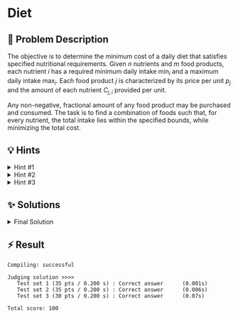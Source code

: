# Diet

## 📝 Problem Description

The objective is to determine the minimum cost of a daily diet that satisfies specified nutritional requirements. Given $n$ nutrients and $m$ food products, each nutrient $i$ has a required minimum daily intake $\text{min}_i$ and a maximum daily intake $\text{max}_i$. Each food product $j$ is characterized by its price per unit $p_j$ and the amount of each nutrient $C_{j,i}$ provided per unit.

Any non-negative, fractional amount of any food product may be purchased and consumed. The task is to find a combination of foods such that, for every nutrient, the total intake lies within the specified bounds, while minimizing the total cost.

## 💡 Hints

<details>

<summary>Hint #1</summary>

The core of the problem is to minimize a total cost, which is a sum of quantities multiplied by prices. This minimization is subject to several conditions, each of which limits the total amount of a nutrient to a specific range. What mathematical framework is designed for optimizing a linear objective function under linear inequality constraints?

</details>

<details>

<summary>Hint #2</summary>

The problem can be modeled as a **Linear Program (LP)**. The variables of the LP would represent the quantities of each food to be purchased. The objective function would be the total cost, and the constraints would ensure that the nutrient intake levels are within the specified bounds.

</details>

<details>

<summary>Hint #3</summary>

Let $x_j \ge 0$ be the amount of food product $j$ to purchase. The goal is to minimize the objective function $\sum_{j=0}^{m-1} p_j \cdot x_j$. For each nutrient $i$, the total intake is $\sum_{j=0}^{m-1} C_{j,i} \cdot x_j$. This gives us two constraints for each nutrient: $\sum_{j=0}^{m-1} C_{j,i} \cdot x_j \ge \text{min}_i$ and $\sum_{j=0}^{m-1} C_{j,i} \cdot x_j \le \text{max}_i$. These inequalities, along with the non-negativity constraints $x_j \ge 0$, define the full LP.

</details>

## ✨ Solutions

<details>

<summary>Final Solution</summary>

We can solve this problem using linear programming as we want to **minimize the cost of the diet**, while still fulfilling all the **constraints on the amount of nutrients** (minimum and maximum).

We first need to establish **how the cost is calculated**:

$$
\text{cost} = c = \sum_{j = 0}^m n_j \cdot p_j
$$

The overall cost is calculated as the sum of $n_j$ (the amount of food $j$ the person eats) times the price for each unit of that food. E.g. if the person needs 3 apples and 1 banana and one apple costs 1€ and a banana cost 2€ this would be $c = 3 \cdot 1 + 1 \cdot 2 = 5$ 

As the **prices are fixed**, we can not change them, so the **obvious choice for the variables in our linear program is the amount for each food** $n_j$. Now the only thing that is left is that we **define the constraints**, such that the max and min for each nutrient are fulfilled. As an equation this would correspond to this

$$
\begin{align*}
\text{min}_i \leq \sum_{j = 0}^m n_j \cdot C_{ji} \leq \text{max}_i
\end{align*}
$$

The total amount of nutrient $i$ consumed is equal to the sum over all products, where we calculate the amount we eat of product $j$ ($n_j$) times the amount of nutrient $i$, the product $j$ gives us ($C_{ji}$). This amount obviously needs to be between $\min_i$ and $\max_i$

When we bring this into the **format we need for CGAL**, we get the following constraints

$$
\begin{align*}
- \sum_{j = 0}^m n_j \cdot C_{ji} &\leq -\text{min}_i \\
\sum_{j = 0}^m n_j \cdot C_{ji} &\leq \text{max}_i \\
-n_j &\leq 0
\end{align*}
$$

**Note**: The last constraint is necessary as we obviously **can’t give a person a negative amount of some food**. But the last constraint can be implemented in CGAL easier by just **defining a lower bound on all variables during the creation of the linear program.**

Now we can simply turn this into CGAL code and solve the task.

### Code
```cpp
#include<iostream>
#include<vector>
#include<cmath>

#include <CGAL/QP_models.h>
#include <CGAL/QP_functions.h>
#include <CGAL/Gmpz.h>

typedef int IT;
typedef CGAL::Gmpz ET;

typedef CGAL::Quadratic_program<IT> Program;
typedef CGAL::Quadratic_program_solution<ET> Solution;

int main() {
  std::ios_base::sync_with_stdio(false);
  
  while(true) {
    // ===== READ INPUT =====
    int n, m; std::cin >> n >> m;
    if (n == 0 && m == 0) break;
    
    std::vector<IT> min(n);
    std::vector<IT> max(n);
    for(int i = 0; i < n; ++i) {
      std::cin >> min[i] >> max[i];
    }
    
    std::vector<IT> prices(m);
    std::vector<std::vector<IT>> nutrients(m, std::vector<IT>(n));
    for(int i = 0; i < m; ++i) {
      std::cin >> prices[i];
      
      for(int j = 0; j < n; ++j) {
        std::cin >> nutrients[i][j];
      }
    }
    
    // ===== CONSTRUCT LINEAR PROGRAM =====
    Program lp(CGAL::SMALLER, true, 0, false, 0);
    
    // Define min and max constraints
    for(int nutrient_idx = 0; nutrient_idx < n; ++nutrient_idx) {
      for(int foot_idx = 0; foot_idx < m; ++foot_idx) {
        lp.set_a(foot_idx,     nutrient_idx, -nutrients[foot_idx][nutrient_idx]);
        lp.set_a(foot_idx, n + nutrient_idx,  nutrients[foot_idx][nutrient_idx]);
      }
      lp.set_b(    nutrient_idx, -min[nutrient_idx]);
      lp.set_b(n + nutrient_idx,  max[nutrient_idx]);
    }
    
    // Define objective
    for(int foot_idx = 0; foot_idx < m; ++foot_idx) {
      lp.set_c(foot_idx, prices[foot_idx]);
    }
    
    // ===== SOLVE AND OUTPUT =====
    Solution s = CGAL::solve_linear_program(lp, ET());
    if(s.is_infeasible()) {
      std::cout << "No such diet." << std::endl;
    } else {
      std::cout <<(long) std::floor(CGAL::to_double(s.objective_value())) << std::endl;
    }
  }
}
```
</details>

## ⚡ Result

```plaintext
Compiling: successful

Judging solution >>>>
   Test set 1 (35 pts / 0.200 s) : Correct answer      (0.001s)
   Test set 2 (35 pts / 0.200 s) : Correct answer      (0.006s)
   Test set 3 (30 pts / 0.200 s) : Correct answer      (0.07s)

Total score: 100
```